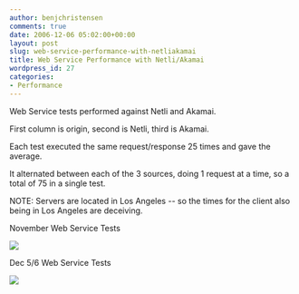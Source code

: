 ```yaml
---
author: benjchristensen
comments: true
date: 2006-12-06 05:02:00+00:00
layout: post
slug: web-service-performance-with-netliakamai
title: Web Service Performance with Netli/Akamai
wordpress_id: 27
categories:
- Performance
---
```


Web Service tests performed against Netli and Akamai.

First column is origin, second is Netli, third is Akamai.

Each test executed the same request/response 25 times and gave the average.

It alternated between each of the 3 sources, doing 1 request at a time, so a total of 75 in a single test.

NOTE: Servers are located in Los Angeles -- so the times for the client also being in Los Angeles are deceiving.



November Web Service Tests

[![](http://bp3.blogger.com/_CvV7agFF3Zc/RXZPIHFH-SI/AAAAAAAAAAU/ylUXkEEc0jw/s400/summary-webservices.png)](http://bp3.blogger.com/_CvV7agFF3Zc/RXZPIHFH-SI/AAAAAAAAAAU/ylUXkEEc0jw/s1600-h/summary-webservices.png)



Dec 5/6 Web Service Tests

[![](http://bp2.blogger.com/_CvV7agFF3Zc/RXdHTnFH-UI/AAAAAAAAAAw/Jf93TNrXf0g/s400/web-services-dec6.png)](http://bp2.blogger.com/_CvV7agFF3Zc/RXdHTnFH-UI/AAAAAAAAAAw/Jf93TNrXf0g/s1600-h/web-services-dec6.png)
